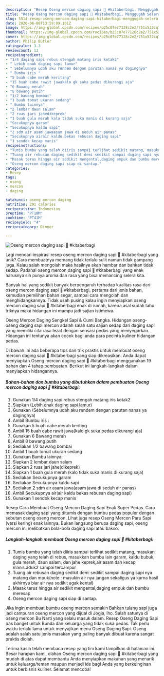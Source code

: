 ```yaml
---
description: "Resep Oseng mercon daging sapi 🐂 #kitaberbagi, Menggugah Selera"
title: "Resep Oseng mercon daging sapi 🐂 #kitaberbagi, Menggugah Selera"
slug: 5514-resep-oseng-mercon-daging-sapi-kitaberbagi-menggugah-selera
date: 2020-06-08T13:59:09.101Z
image: https://img-global.cpcdn.com/recipes/b25c07e77128c2e2/751x532cq70/oseng-mercon-daging-sapi-🐂-kitaberbagi-foto-resep-utama.jpg
thumbnail: https://img-global.cpcdn.com/recipes/b25c07e77128c2e2/751x532cq70/oseng-mercon-daging-sapi-🐂-kitaberbagi-foto-resep-utama.jpg
cover: https://img-global.cpcdn.com/recipes/b25c07e77128c2e2/751x532cq70/oseng-mercon-daging-sapi-🐂-kitaberbagi-foto-resep-utama.jpg
author: Philip Butler
ratingvalue: 3.3
reviewcount: 13
recipeingredient:
- "1/4 daging sapi rebus stengah matang iris kotak2"
- " Lebih enak daging sapi lamur"
- " Sebelumnya udah aku rendem dengan parutan nanas ya dagingnya"
- " Bumbu iris "
- "5 buah cabe merah keriting"
- "15 buah cabe rawit jawakalo gk suka pedas dikurangi aja"
- "6 Bawang merah"
- "8 bawang putih"
- "1/2 bawang bombai"
- "1 buah tomat ukuran sedang"
- " Bumbu lainnya"
- "2 lembar daun salam"
- "2 ruas jari jahedikeprek"
- "1 buah gula merah kalo tidak suka manis di kurang saja"
- "Secukupnya garam"
- "Secukupnya kaldu sapi"
- "2 sdm air asam jawaasam jawa di seduh air panas"
- "Secukupnya airair kaldu bekas rebusan daging sapi"
- "1 sendok kecap manis"
recipeinstructions:
- "Tumis bumbu yang telah diiris sampai terlihat sedikit matang, masukan daging yang telah di rebus, masukkan bumbu lain garam, kaldu bubuk, gula merah, daun salam, dan jahe keprek,air asam dan kecap manis.aduk2 sampai tercampur"
- "Tuang air rebusan daging sedikit demi sedikit sampai daging sapi nya matang dan mpuk(note : masukin air nya jangan sekaligus ya karna hasil akhirnya biar air nya sedikit agak kental)"
- "Masak terus hingga air sedikit mengental,daging empuk dan bumbu meresap"
- "Oseng mercon daging sapi siap di santap."
categories:
- Resep
tags:
- oseng
- mercon
- daging

katakunci: oseng mercon daging 
nutrition: 291 calories
recipecuisine: Indonesian
preptime: "PT18M"
cooktime: "PT41M"
recipeyield: "4"
recipecategory: Dinner

---
```



![Oseng mercon daging sapi 🐂 #kitaberbagi](https://img-global.cpcdn.com/recipes/b25c07e77128c2e2/751x532cq70/oseng-mercon-daging-sapi-🐂-kitaberbagi-foto-resep-utama.jpg)

Lagi mencari inspirasi resep oseng mercon daging sapi 🐂 #kitaberbagi yang unik? Cara membuatnya memang tidak terlalu sulit namun tidak gampang juga. Kalau salah mengolah maka hasilnya akan hambar dan bahkan tidak sedap. Padahal oseng mercon daging sapi 🐂 #kitaberbagi yang enak harusnya sih punya aroma dan rasa yang bisa memancing selera kita.

Banyak hal yang sedikit banyak berpengaruh terhadap kualitas rasa dari oseng mercon daging sapi 🐂 #kitaberbagi, pertama dari jenis bahan, kemudian pemilihan bahan segar, sampai cara mengolah dan menghidangkannya. Tidak usah pusing kalau ingin menyiapkan oseng mercon daging sapi 🐂 #kitaberbagi enak di rumah, karena asal sudah tahu triknya maka hidangan ini mampu jadi sajian istimewa.

Oseng Mercon Daging Sengkel Sapi &amp; Cumi Bangka. Hidangan oseng-oseng daging sapi mercon adalah salah satu sajian sedap dari daging sapi yang memiliki cita rasa lezat dengan sensasi pedas yang menyegarkan. Hidangan ini tentunya akan cocok bagi anda para pecinta kuliner hidangan pedas.


Di bawah ini ada beberapa tips dan trik praktis untuk membuat oseng mercon daging sapi 🐂 #kitaberbagi yang siap dikreasikan. Anda dapat menyiapkan Oseng mercon daging sapi 🐂 #kitaberbagi menggunakan 19 bahan dan 4 tahap pembuatan. Berikut ini langkah-langkah dalam menyiapkan hidangannya.

<!--inarticleads1-->

##### Bahan-bahan dan bumbu yang dibutuhkan dalam pembuatan Oseng mercon daging sapi 🐂 #kitaberbagi:

1. Gunakan 1/4 daging sapi rebus stengah matang iris kotak2
1. Siapkan  (Lebih enak daging sapi lamur)
1. Gunakan  (Sebelumnya udah aku rendem dengan parutan nanas ya dagingnya)
1. Ambil  Bumbu iris :
1. Gunakan 5 buah cabe merah keriting
1. Ambil 15 buah cabe rawit jawa(kalo gk suka pedas dikurangi aja)
1. Gunakan 6 Bawang merah
1. Ambil 8 bawang putih
1. Sediakan 1/2 bawang bombai
1. Ambil 1 buah tomat ukuran sedang
1. Gunakan  Bumbu lainnya:
1. Siapkan 2 lembar daun salam
1. Siapkan 2 ruas jari jahe(dikeprek)
1. Siapkan 1 buah gula merah (kalo tidak suka manis di kurang saja)
1. Sediakan Secukupnya garam
1. Sediakan Secukupnya kaldu sapi
1. Sediakan 2 sdm air asam jawa(asam jawa di seduh air panas)
1. Ambil Secukupnya air(air kaldu bekas rebusan daging sapi)
1. Gunakan 1 sendok kecap manis


Resep Cara Membuat Oseng Mercon Daging Sapi Enak Super Pedas. Cara memasak daging sapi yang ditumis dengan bumbu pedas populer dengan sebutan oseng oseng mercon. Lihat juga resep Oseng Mercon Paru Sapi (versi kering) enak lainnya. Bukan langsung berupa daging sapi, oseng mercon ini melibatkan bola-bola daging sapi atau bakso. 

<!--inarticleads2-->

##### Langkah-langkah membuat Oseng mercon daging sapi 🐂 #kitaberbagi:

1. Tumis bumbu yang telah diiris sampai terlihat sedikit matang, masukan daging yang telah di rebus, masukkan bumbu lain garam, kaldu bubuk, gula merah, daun salam, dan jahe keprek,air asam dan kecap manis.aduk2 sampai tercampur
1. Tuang air rebusan daging sedikit demi sedikit sampai daging sapi nya matang dan mpuk(note : masukin air nya jangan sekaligus ya karna hasil akhirnya biar air nya sedikit agak kental)
1. Masak terus hingga air sedikit mengental,daging empuk dan bumbu meresap
1. Oseng mercon daging sapi siap di santap.


Jika ingin membuat bumbu oseng mercon semakin Bahkan tulang sapi juga jadi campuran oseng mercon yang dijual di Jogja, lho. Salah satunya di oseng mercon Bu Narti yang selalu masuk dalam. Resep Oseng Daging Sapi pas banget untuk Bunda dan keluarga yang tidak suka pedas. Tak perlu waktu terlalu lama untuk menyajikan menu Oseng Daging Sapi. Oseng adalah salah satu jenis masakan yang paling banyak dibuat karena sangat praktis diolah. 

Terima kasih telah membaca resep yang tim kami tampilkan di halaman ini. Besar harapan kami, olahan Oseng mercon daging sapi 🐂 #kitaberbagi yang mudah di atas dapat membantu Anda menyiapkan makanan yang menarik untuk keluarga/teman maupun menjadi ide bagi Anda yang berkeinginan untuk berbisnis kuliner. Selamat mencoba!
